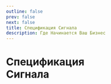 ```yaml
---
outline: false
prev: false
next: false
title: Спецификация Сигнала
description: Где Начинается Ваш Бизнес
---
```


<SignalProductsSlider />

<h1 class="responsive-heading">Спецификация<br>Сигнала</h1>

<FitnessTarifs />
